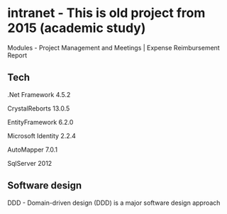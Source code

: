 # intranet - This is old project from 2015 (academic study)
Modules - Project Management and Meetings | Expense Reimbursement Report

## Tech

<p>.Net Framework 4.5.2 </p>
<p>CrystalReborts 13.0.5 </p>
<p>EntityFramework 6.2.0 </p>
<p>Microsoft Identity 2.2.4 </p>
<p>AutoMapper 7.0.1 </p>
<p>SqlServer 2012 </p>

## Software design
<p>DDD - Domain-driven design (DDD) is a major software design approach</p>


